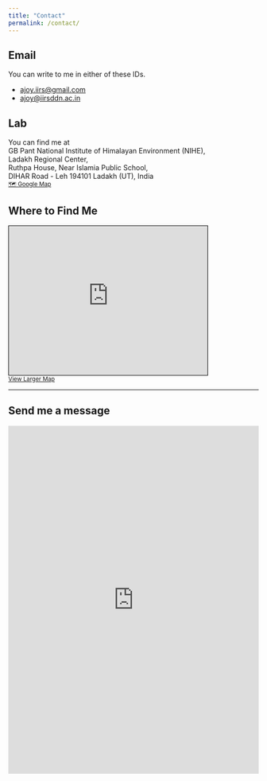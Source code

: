 ```yaml
---
title: "Contact"
permalink: /contact/
---
```


## Email

You can write to me in either of these IDs.

- [ajoy.iirs@gmail.com](mailto:ajoy.iirs@gmail.com) 
- [ajoy@iirsddn.ac.in](mailto:ajoy@iirsddn.ac.in)

## Lab

You can find me at  <br>
GB Pant National Institute of Himalayan Environment (NIHE),<br>
Ladakh Regional Center,<br>
Ruthpa House, Near Islamia Public School,<br>
DIHAR Road - Leh 194101 Ladakh (UT), India <br>
<small>[🗺️ Google Map](https://maps.app.goo.gl/kovdRJd8VC8ycGAw7)</small>


## Where to Find Me

<iframe width="400" height="300" frameborder="0" scrolling="no" marginheight="0" marginwidth="0"
src="https://www.openstreetmap.org/export/embed.html?bbox=77.5700%2C34.1400%2C77.5860%2C34.1520&amp;layer=mapnik&amp;marker=34.1456775%2C77.5781226"
style="border: 1px solid black"></iframe>
<br/>
<small>
  <a href="https://www.openstreetmap.org/#map=16/34.1456775/77.5781226">View Larger Map</a>
</small>

<hr>

<div class="contact-form-bottom">
  <h2>Send me a message</h2>
  <div style="max-width:700px;margin:auto;">
    <iframe src="https://docs.google.com/forms/d/e/1FAIpQLSc7tdfY2tdwqQZqGLVp7s00Oemi9WM27EtLVJ7wW0V-dhWX1Y2g/viewform?embedded=true"
      width="100%" height="700" frameborder="0" marginheight="0" marginwidth="0">
      Loading…
    </iframe>
  </div>
</div>
